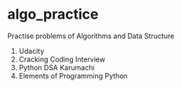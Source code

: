 # algo_practice

Practise problems of Algorithms and Data Structure

1. Udacity
2. Cracking Coding Interview
3. Python DSA Karumachi
4. Elements of Programming Python